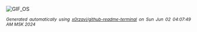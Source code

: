 <div align="justify">
<picture>
    <source media="(prefers-color-scheme: dark)" srcset="https://i.ibb.co/qFK78Wj/output-gif.gif">
    <source media="(prefers-color-scheme: light)" srcset="https://i.ibb.co/qFK78Wj/output-gif.gif">
    <img alt="GIF_OS" src="https://i.ibb.co/qFK78Wj/output-gif.gif">
</picture>

<sub><i>Generated automatically using [x0rzavi/github-readme-terminal](https://github.com/x0rzavi/github-readme-terminal) on Sun Jun 02 04:07:49 AM MSK 2024</i></sub>

</div>

<!-- Image deletion URL: https://ibb.co/x8WXbfL/5164fff85b20f97f0635240e7ca21cf0 -->